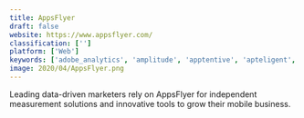 ```yaml
---
title: AppsFlyer
draft: false 
website: https://www.appsflyer.com/
classification: ['']
platform: ['Web']
keywords: ['adobe_analytics', 'amplitude', 'apptentive', 'apteligent', 'avochato', 'ez_texting', 'google_analytics', 'heap', 'kochava', 'mailigen', 'matomo', 'pendo', 'qonversion', 'revenuecat', 'sendinblue', 'sendpulse', 'smartlook', 'textmagic', 'walkme', 'adjust']
image: 2020/04/AppsFlyer.png
---
```

Leading data-driven marketers rely on AppsFlyer for independent measurement solutions and innovative tools to grow their mobile business.